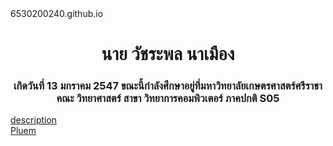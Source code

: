 <meta charset="UTF-8">
<meta name="viewport" content="width=device-width, initial-scale=1.0">
6530200240.github.io
<h1 align="center">นาย วัชระพล นาเมือง </h1>
<h3 align="center">เกิดวันที่ 13 มกราคม 2547 ขณะนี้กำลังศึกษาอยู่ที่มหาวิทยาลัยเกษตรศาสตร์ศรีราชา คณะ วิทยาศาสตร์ สาขา วิทยาการคอมพิวเตอร์ ภาคปกติ S05</h3>

[description](description.md)
<br>
[Pluem](https://kongsiri07.github.io)




